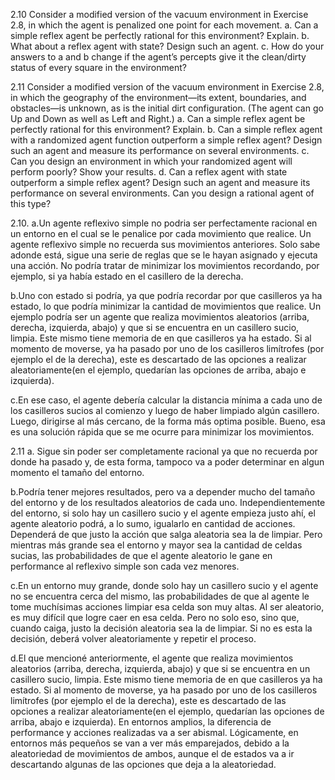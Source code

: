 2.10 Consider a modified version of the vacuum environment in Exercise 2.8, in which the
agent is penalized one point for each movement.
    a. Can a simple reflex agent be perfectly rational for this environment? Explain.
    b. What about a reflex agent with state? Design such an agent.
    c. How do your answers to a and b change if the agent’s percepts give it the clean/dirty
    status of every square in the environment?

2.11 Consider a modified version of the vacuum environment in Exercise 2.8, in which the
geography of the environment—its extent, boundaries, and obstacles—is unknown, as is the
initial dirt configuration. (The agent can go Up and Down as well as Left and Right.)
    a. Can a simple reflex agent be perfectly rational for this environment? Explain.
    b. Can a simple reflex agent with a randomized agent function outperform a simple reflex
    agent? Design such an agent and measure its performance on several environments.
    c. Can you design an environment in which your randomized agent will perform poorly?
    Show your results.
    d. Can a reflex agent with state outperform a simple reflex agent? Design such an agent
    and measure its performance on several environments. Can you design a rational agent
    of this type?

2.10.
a.Un agente reflexivo simple no podria ser perfectamente racional en un entorno en el cual se le penalice por cada movimiento que realice. Un agente reflexivo simple no recuerda sus movimientos anteriores. Solo sabe adonde está, sigue una serie de reglas que se le hayan asignado y ejecuta una acción. No podría tratar de minimizar los movimientos recordando, por ejemplo, si ya había estado en el casillero de la derecha. 

b.Uno con estado si podría, ya que podría recordar por que casilleros ya ha estado, lo que podría minimizar la cantidad de movimientos que realice. Un ejemplo podría ser un agente que realiza movimientos aleatorios (arriba, derecha, izquierda, abajo) y que si se encuentra en un casillero sucio, limpia. Este mismo tiene memoria de en que casilleros ya ha estado. Si al momento de moverse, ya ha pasado por uno de los casilleros limítrofes (por ejemplo el de la derecha), este es descartado de las opciones a realizar aleatoriamente(en el ejemplo, quedarían las opciones de arriba, abajo e izquierda).

c.En ese caso, el agente debería calcular la distancia mínima a cada uno de los casilleros sucios al comienzo y luego de haber limpiado algún casillero. Luego, dirigirse al más cercano, de la forma más optima posible. Bueno, esa es una solución rápida que se me ocurre para minimizar los movimientos. 

2.11
a. Sigue sin poder ser completamente racional ya que no recuerda por donde ha pasado y, de esta forma, tampoco va a poder determinar en algun momento el tamaño del entorno. 

b.Podría tener mejores resultados, pero va a depender mucho del tamaño del entorno y de los resultados aleatorios de cada uno. Independientemente del entorno, si solo hay un casillero sucio y el agente empieza justo ahí, el agente aleatorio podrá, a lo sumo, igualarlo en cantidad de acciones. Dependerá de que justo la acción que salga aleatoria sea la de limpiar. Pero mientras más grande sea el entorno y mayor sea la cantidad de celdas sucias, las probabilidades de que el agente aleatorio le gane en performance al reflexivo simple son cada vez menores. 

c.En un entorno muy grande, donde solo hay un casillero sucio y el agente no se encuentra cerca del mismo, las probabilidades de que al agente le tome muchísimas acciones limpiar esa celda son muy altas. Al ser aleatorio, es muy difícil que logre caer en esa celda. Pero no solo eso, sino que, cuando caiga, justo la decisión aleatoria sea la de limpiar. Si no es esta la decisión, deberá volver aleatoriamente y repetir el proceso. 

d.El que mencioné anteriormente, el agente que realiza movimientos aleatorios (arriba, derecha, izquierda, abajo) y que si se encuentra en un casillero sucio, limpia. Este mismo tiene memoria de en que casilleros ya ha estado. Si al momento de moverse, ya ha pasado por uno de los casilleros limítrofes (por ejemplo el de la derecha), este es descartado de las opciones a realizar aleatoriamente(en el ejemplo, quedarían las opciones de arriba, abajo e izquierda). En entornos amplios, la diferencia de performance y acciones realizadas va a ser abismal. Lógicamente, en entornos más pequeños se van a ver más emparejados, debido a la aleatoriedad de movimientos de ambos, aunque el de estados va a ir descartando algunas de las opciones que deja a la aleatoriedad. 